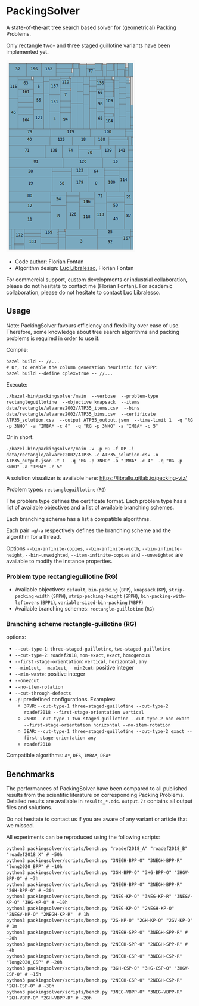 # PackingSolver

A state-of-the-art tree search based solver for (geometrical) Packing Problems.

Only rectangle two- and three staged guillotine variants have been implemented yet.

![Example](example.png?raw=true "Example")

* Code author: Florian Fontan
* Algorithm design: [Luc Libralesso](https://github.com/librallu), Florian Fontan

For commercial support, custom developments or industrial collaboration, please do not hesitate to contact me (Florian Fontan).
For academic collaboration, please do not hesitate to contact Luc Libralesso.

## Usage

Note: PackingSolver favours efficiency and flexibility over ease of use. Therefore, some knowledge about tree search algorithms and packing problems is required in order to use it.

Compile:
```shell
bazel build -- //...
# Or, to enable the column generation heuristic for VBPP:
bazel build --define cplex=true -- //...
```

Execute:
```shell
./bazel-bin/packingsolver/main  --verbose  --problem-type rectangleguillotine  --objective knapsack  --items data/rectangle/alvarez2002/ATP35_items.csv  --bins data/rectangle/alvarez2002/ATP35_bins.csv  --certificate ATP35_solution.csv  --output ATP35_output.json  --time-limit 1  -q "RG -p 3NHO" -a "IMBA* -c 4"  -q "RG -p 3NHO" -a "IMBA* -c 5"
```

Or in short:
```shell
./bazel-bin/packingsolver/main -v -p RG -f KP -i data/rectangle/alvarez2002/ATP35 -c ATP35_solution.csv -o ATP35_output.json -t 1  -q "RG -p 3NHO" -a "IMBA* -c 4"  -q "RG -p 3NHO" -a "IMBA* -c 5"
```

A solution visualizer is available here: https://librallu.gitlab.io/packing-viz/

Problem types: `rectangleguillotine` (`RG`)

The problem type defines the certificate format.
Each problem type has a list of available objectives and a list of available branching schemes.

Each branching scheme has a list a compatible algorithms.

Each pair `-q`/`-a` respectively defines the branching scheme and the algorithm for a thread.

Options `--bin-infinite-copies`, `--bin-infinite-width`, `--bin-infinite-height`, `--bin-unweighted`, `--item-infinite-copies` and `--unweighted` are available to modify the instance properties.

### Problem type rectangleguillotine (RG)

* Available objectives: `default`, `bin-packing` (`BPP`), `knapsack` (`KP`), `strip-packing-width` (`SPPW`), `strip-packing-height` (`SPPH`), `bin-packing-with-leftovers` (`BPPL`), `variable-sized-bin-packing` (`VBPP`)
* Available branching schemes: `rectangle-guillotine` (`RG`)

### Branching scheme rectangle-guillotine (RG)

options:
* `--cut-type-1`: `three-staged-guillotine`, `two-staged-guillotine`
* `--cut-type-2`: `roadef2018`, `non-exact`, `exact`, `homogenous`
* `--first-stage-orientation`: `vertical`, `horizontal`, `any`
* `--min1cut`, `--max1cut`, `--min2cut`: positive integer
* `--min-waste`: positive integer
* `--one2cut`
* `--no-item-rotation`
* `--cut-through-defects`
* `-p`: predefined configurations. Examples:
  * `3RVR`: `--cut-type-1 three-staged-guillotine --cut-type-2 roadef2018 --first-stage-orientation vertical`
  * `2NHO`: `--cut-type-1 two-staged-guillotine --cut-type-2 non-exact --first-stage-orientation horizontal --no-item-rotation`
  * `3EAR`: `--cut-type-1 three-staged-guillotine --cut-type-2 exact --first-stage-orientation any`
  * `roadef2018`

Compatible algorithms: `A*`, `DFS`, `IMBA*`, `DPA*`

## Benchmarks

The performances of PackingSolver have been compared to all published results from the scientific literature on corresponding Packing Problems.
Detailed results are available in `results_*.ods`.
`output.7z` contains all output files and solutions.

Do not hesitate to contact us if you are aware of any variant or article that we missed.

All experiments can be reproduced using the following scripts:
```shell
python3 packingsolver/scripts/bench.py "roadef2018_A" "roadef2018_B" "roadef2018_X" # ~50h
python3 packingsolver/scripts/bench.py "3NEGH-BPP-O" "3NEGH-BPP-R" "long2020_BPP" # ~10h
python3 packingsolver/scripts/bench.py "3GH-BPP-O" "3HG-BPP-O" "3HGV-BPP-O" # ~7h
python3 packingsolver/scripts/bench.py "2NEGH-BPP-O" "2NEGH-BPP-R" "2GH-BPP-O" # ~30h
python3 packingsolver/scripts/bench.py "3NEG-KP-O" "3NEG-KP-R" "3NEGV-KP-O" "3HG-KP-O" # ~10h
python3 packingsolver/scripts/bench.py "2NEG-KP-O" "2NEGH-KP-O" "2NEGV-KP-O" "2NEGH-KP-R"  # 1h
python3 packingsolver/scripts/bench.py "2G-KP-O" "2GH-KP-O" "2GV-KP-O" # 1m
python3 packingsolver/scripts/bench.py "3NEGH-SPP-O" "3NEGH-SPP-R" # ~20h
python3 packingsolver/scripts/bench.py "2NEGH-SPP-O" "2NEGH-SPP-R" # ~4h
python3 packingsolver/scripts/bench.py "3NEGH-CSP-O" "3NEGH-CSP-R" "long2020_CSP" # ~20h
python3 packingsolver/scripts/bench.py "3GH-CSP-O" "3HG-CSP-O" "3HGV-CSP-O" # ~15h
python3 packingsolver/scripts/bench.py "2NEGH-CSP-O" "2NEGH-CSP-R" "2GH-CSP-O" # ~30h
python3 packingsolver/scripts/bench.py "3NEG-VBPP-O" "3NEG-VBPP-R" "2GH-VBPP-O" "2GH-VBPP-R" # ~20h
```

